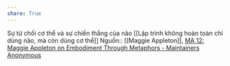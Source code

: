 ```yaml
---
share: True
---
```

Sự từ chối cơ thể và sự chiến thắng của não
[[Lập trình không hoàn toàn chỉ dùng não, mà còn dùng cơ thể]]
Nguồn:: [[Maggie Appleton]], [MA 12: Maggie Appleton on Embodiment Through Metaphors - Maintainers Anonymous](https://maintainersanonymous.com/metaphor/#t=01:04)
